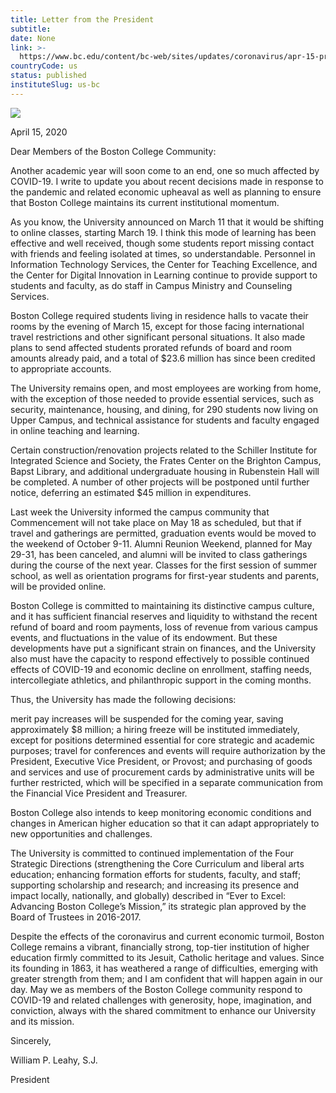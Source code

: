 ```yaml
---
title: Letter from the President
subtitle: 
date: None
link: >-
  https://www.bc.edu/content/bc-web/sites/updates/coronavirus/apr-15-president-letter.html
countryCode: us
status: published
instituteSlug: us-bc
---
```

![](https://www.bc.edu/etc/designs/bc-web/favicon.ico)





April 15, 2020

Dear Members of the Boston College Community:

Another academic year will soon come to an end, one so much affected by COVID-19. I write to update you about recent decisions made in response to the pandemic and related economic upheaval as well as planning to ensure that Boston College maintains its current institutional momentum.

As you know, the University announced on March 11 that it would be shifting to online classes, starting March 19. I think this mode of learning has been effective and well received, though some students report missing contact with friends and feeling isolated at times, so understandable. Personnel in Information Technology Services, the Center for Teaching Excellence, and the Center for Digital Innovation in Learning continue to provide support to students and faculty, as do staff in Campus Ministry and Counseling Services.

Boston College required students living in residence halls to vacate their rooms by the evening of March 15, except for those facing international travel restrictions and other significant personal situations. It also made plans to send affected students prorated refunds of board and room amounts already paid, and a total of $23.6 million has since been credited to appropriate accounts.

The University remains open, and most employees are working from home, with the exception of those needed to provide essential services, such as security, maintenance, housing, and dining, for 290 students now living on Upper Campus, and technical assistance for students and faculty engaged in online teaching and learning.

Certain construction/renovation projects related to the Schiller Institute for Integrated Science and Society, the Frates Center on the Brighton Campus, Bapst Library, and additional undergraduate housing in Rubenstein Hall will be completed. A number of other projects will be postponed until further notice, deferring an estimated $45 million in expenditures.

Last week the University informed the campus community that Commencement will not take place on May 18 as scheduled, but that if travel and gatherings are permitted, graduation events would be moved to the weekend of October 9-11. Alumni Reunion Weekend, planned for May 29-31, has been canceled, and alumni will be invited to class gatherings during the course of the next year. Classes for the first session of summer school, as well as orientation programs for first-year students and parents, will be provided online.

Boston College is committed to maintaining its distinctive campus culture, and it has sufficient financial reserves and liquidity to withstand the recent refund of board and room payments, loss of revenue from various campus events, and fluctuations in the value of its endowment. But these developments have put a significant strain on finances, and the University also must have the capacity to respond effectively to possible continued effects of COVID-19 and economic decline on enrollment, staffing needs, intercollegiate athletics, and philanthropic support in the coming months.

Thus, the University has made the following decisions:

merit pay increases will be suspended for the coming year, saving approximately $8 million; a hiring freeze will be instituted immediately, except for positions determined essential for core strategic and academic purposes; travel for conferences and events will require authorization by the President, Executive Vice President, or Provost; and purchasing of goods and services and use of procurement cards by administrative units will be further restricted, which will be specified in a separate communication from the Financial Vice President and Treasurer.

Boston College also intends to keep monitoring economic conditions and changes in American higher education so that it can adapt appropriately to new opportunities and challenges.

The University is committed to continued implementation of the Four Strategic Directions (strengthening the Core Curriculum and liberal arts education; enhancing formation efforts for students, faculty, and staff; supporting scholarship and research; and increasing its presence and impact locally, nationally, and globally) described in “Ever to Excel: Advancing Boston College’s Mission,” its strategic plan approved by the Board of Trustees in 2016-2017.

Despite the effects of the coronavirus and current economic turmoil, Boston College remains a vibrant, financially strong, top-tier institution of higher education firmly committed to its Jesuit, Catholic heritage and values. Since its founding in 1863, it has weathered a range of difficulties, emerging with greater strength from them; and I am confident that will happen again in our day. May we as members of the Boston College community respond to COVID-19 and related challenges with generosity, hope, imagination, and conviction, always with the shared commitment to enhance our University and its mission.

Sincerely,

William P. Leahy, S.J.

President
